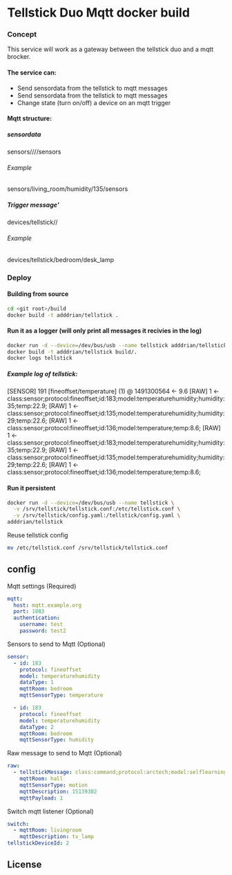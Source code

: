 # Tellstick Duo Mqtt docker build

### Concept
This service will work as a gateway between the tellstick duo and a mqtt brocker.

#### The service can:
* Send sensordata from the tellstick to mqtt messages
* Send sensordata from the tellstick to mqtt messages
* Change state (turn on/off) a device on an mqtt trigger

#### Mqtt structure:
##### sensordata
sensors/<room>/<sensor type>/<sensor id>/sensors
###### Example
sensors/living_room/humidity/135/sensors
##### Trigger message'
devices/tellstick/<room>/<description>
###### Example
devices/tellstick/bedroom/desk_lamp
### Deploy

#### Building from source

```sh
cd <git root>/build
docker build -t adddrian/tellstick .
```


#### Run it as a logger (will only print all messages it recivies in the log)

```sh
docker run -d --device=/dev/bus/usb --name tellstick adddrian/tellstick
docker build -t adddrian/tellstick build/.
docker logs tellstick
```
##### Example log of tellstick:
[SENSOR] 191 [fineoffset/temperature] (1) @ 1491300564 <- 9.6
[RAW] 1 <- class:sensor;protocol:fineoffset;id:183;model:temperaturehumidity;humidity:35;temp:22.9;
[RAW] 1 <- class:sensor;protocol:fineoffset;id:135;model:temperaturehumidity;humidity:29;temp:22.6;
[RAW] 1 <- class:sensor;protocol:fineoffset;id:136;model:temperature;temp:8.6;
[RAW] 1 <- class:sensor;protocol:fineoffset;id:183;model:temperaturehumidity;humidity:35;temp:22.9;
[RAW] 1 <- class:sensor;protocol:fineoffset;id:135;model:temperaturehumidity;humidity:29;temp:22.6;
[RAW] 1 <- class:sensor;protocol:fineoffset;id:136;model:temperature;temp:8.6;

#### Run it persistent
```sh
docker run -d --device=/dev/bus/usb --name tellstick \
  -v /srv/tellstick/tellstick.conf:/etc/tellstick.conf \
  -v /srv/tellstick/config.yaml:/tellstick/config.yaml \
adddrian/tellstick
```

Reuse tellstick config 
```sh
mv /etc/tellstick.conf /srv/tellstick/tellstick.conf
```

config
----

Mqtt settings (Required)
```yml
mqtt: 
  host: mqtt.example.org
  port: 1883
  authentication:
    username: test
    password: test2
```

Sensors to send to Mqtt (Optional)
```yml
sensor: 
  - id: 183
    protocol: fineoffset
    model: temperaturehumidity
    dataType: 1
    mqttRoom: bedroom
    mqttSensorType: temperature

  - id: 183
    protocol: fineoffset
    model: temperaturehumidity
    dataType: 2
    mqttRoom: bedroom
    mqttSensorType: humidity
```
Raw message to send to Mqtt (Optional)
```yml
raw:
  - tellstickMessage: class:command;protocol:arctech;model:selflearning;house:15139302;unit:10;group:0;method:turnon;
    mqttRoom: hall
    mqttSensorType: motion
    mqttDescription: 15139302
    mqttPayload: 1
```

Switch mqtt listener (Optional)
```yml
switch: 
  - mqttRoom: livingroom
    mqttDescription: tv_lamp
tellstickDeviceId: 2
```

License
----


[//]: # (These are reference links used in the body of this note and get stripped out when the markdown processor does its job. There is no need to format nicely because it shouldn't be seen. Thanks SO - http://stackoverflow.com/questions/4823468/store-comments-in-markdown-syntax)


   [dill]: <https://github.com/joemccann/dillinger>
   [git-repo-url]: <https://github.com/joemccann/dillinger.git>
   [john gruber]: <http://daringfireball.net>
   [df1]: <http://daringfireball.net/projects/markdown/>
   [markdown-it]: <https://github.com/markdown-it/markdown-it>
   [Ace Editor]: <http://ace.ajax.org>
   [node.js]: <http://nodejs.org>
   [Twitter Bootstrap]: <http://twitter.github.com/bootstrap/>
   [jQuery]: <http://jquery.com>
   [@tjholowaychuk]: <http://twitter.com/tjholowaychuk>
   [express]: <http://expressjs.com>
   [AngularJS]: <http://angularjs.org>
   [Gulp]: <http://gulpjs.com>

   [PlDb]: <https://github.com/joemccann/dillinger/tree/master/plugins/dropbox/README.md>
   [PlGh]: <https://github.com/joemccann/dillinger/tree/master/plugins/github/README.md>
   [PlGd]: <https://github.com/joemccann/dillinger/tree/master/plugins/googledrive/README.md>
   [PlOd]: <https://github.com/joemccann/dillinger/tree/master/plugins/onedrive/README.md>
   [PlMe]: <https://github.com/joemccann/dillinger/tree/master/plugins/medium/README.md>
   [PlGa]: <https://github.com/RahulHP/dillinger/blob/master/plugins/googleanalytics/README.md>
